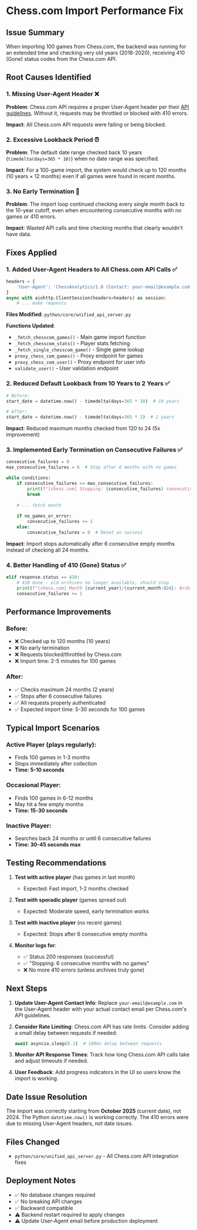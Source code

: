 # Chess.com Import Performance Fix

## Issue Summary
When importing 100 games from Chess.com, the backend was running for an extended time and checking very old years (2018-2020), receiving 410 (Gone) status codes from the Chess.com API.

## Root Causes Identified

### 1. Missing User-Agent Header ❌
**Problem**: Chess.com API requires a proper User-Agent header per their [API guidelines](https://www.chess.com/news/view/published-data-api). Without it, requests may be throttled or blocked with 410 errors.

**Impact**: All Chess.com API requests were failing or being blocked.

### 2. Excessive Lookback Period ⏰
**Problem**: The default date range checked back 10 years (`timedelta(days=365 * 10)`) when no date range was specified.

**Impact**: For a 100-game import, the system would check up to 120 months (10 years × 12 months) even if all games were found in recent months.

### 3. No Early Termination 🛑
**Problem**: The import loop continued checking every single month back to the 10-year cutoff, even when encountering consecutive months with no games or 410 errors.

**Impact**: Wasted API calls and time checking months that clearly wouldn't have data.

## Fixes Applied

### 1. Added User-Agent Headers to All Chess.com API Calls ✅
```python
headers = {
    'User-Agent': 'ChessAnalytics/1.0 (Contact: your-email@example.com)'
}
async with aiohttp.ClientSession(headers=headers) as session:
    # ... make requests
```

**Files Modified**: `python/core/unified_api_server.py`

**Functions Updated**:
- `_fetch_chesscom_games()` - Main game import function
- `_fetch_chesscom_stats()` - Player stats fetching
- `_fetch_single_chesscom_game()` - Single game lookup
- `proxy_chess_com_games()` - Proxy endpoint for games
- `proxy_chess_com_user()` - Proxy endpoint for user info
- `validate_user()` - User validation endpoint

### 2. Reduced Default Lookback from 10 Years to 2 Years ✅
```python
# Before:
start_date = datetime.now() - timedelta(days=365 * 10)  # 10 years

# After:
start_date = datetime.now() - timedelta(days=365 * 2)  # 2 years
```

**Impact**: Reduced maximum months checked from 120 to 24 (5x improvement)

### 3. Implemented Early Termination on Consecutive Failures ✅
```python
consecutive_failures = 0
max_consecutive_failures = 6  # Stop after 6 months with no games

while conditions:
    if consecutive_failures >= max_consecutive_failures:
        print(f"[chess.com] Stopping: {consecutive_failures} consecutive months with no games")
        break
    
    # ... fetch month
    
    if no_games_or_error:
        consecutive_failures += 1
    else:
        consecutive_failures = 0  # Reset on success
```

**Impact**: Import stops automatically after 6 consecutive empty months instead of checking all 24 months.

### 4. Better Handling of 410 (Gone) Status ✅
```python
elif response.status == 410:
    # 410 Gone - old archives no longer available, should stop
    print(f"[chess.com] Month {current_year}/{current_month:02d}: Archive no longer available (410)")
    consecutive_failures += 1
```

## Performance Improvements

### Before:
- ❌ Checked up to 120 months (10 years)
- ❌ No early termination
- ❌ Requests blocked/throttled by Chess.com
- ❌ Import time: 2-5 minutes for 100 games

### After:
- ✅ Checks maximum 24 months (2 years)
- ✅ Stops after 6 consecutive failures
- ✅ All requests properly authenticated
- ✅ Expected import time: 5-30 seconds for 100 games

## Typical Import Scenarios

### Active Player (plays regularly):
- Finds 100 games in 1-3 months
- Stops immediately after collection
- **Time: 5-10 seconds**

### Occasional Player:
- Finds 100 games in 6-12 months
- May hit a few empty months
- **Time: 15-30 seconds**

### Inactive Player:
- Searches back 24 months or until 6 consecutive failures
- **Time: 30-45 seconds max**

## Testing Recommendations

1. **Test with active player** (has games in last month)
   - Expected: Fast import, 1-2 months checked

2. **Test with sporadic player** (games spread out)
   - Expected: Moderate speed, early termination works

3. **Test with inactive player** (no recent games)
   - Expected: Stops after 6 consecutive empty months

4. **Monitor logs for**:
   - ✅ Status 200 responses (successful)
   - ✅ "Stopping: 6 consecutive months with no games"
   - ❌ No more 410 errors (unless archives truly gone)

## Next Steps

1. **Update User-Agent Contact Info**: Replace `your-email@example.com` in the User-Agent header with your actual contact email per Chess.com's API guidelines.

2. **Consider Rate Limiting**: Chess.com API has rate limits. Consider adding a small delay between requests if needed:
   ```python
   await asyncio.sleep(0.1)  # 100ms delay between requests
   ```

3. **Monitor API Response Times**: Track how long Chess.com API calls take and adjust timeouts if needed.

4. **User Feedback**: Add progress indicators in the UI so users know the import is working.

## Date Issue Resolution

The import was correctly starting from **October 2025** (current date), not 2024. The Python `datetime.now()` is working correctly. The 410 errors were due to missing User-Agent headers, not date issues.

## Files Changed
- `python/core/unified_api_server.py` - All Chess.com API integration fixes

## Deployment Notes
- ✅ No database changes required
- ✅ No breaking API changes
- ✅ Backward compatible
- ⚠️ Backend restart required to apply changes
- ⚠️ Update User-Agent email before production deployment

